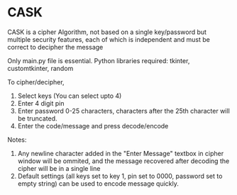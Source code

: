 # CASK
CASK is a cipher Algorithm, not based on a single key/password but multiple security features, each of which is independent and must be correct to decipher the message

Only main.py file is essential.
Python libraries required: tkinter, customtkinter, random

To cipher/decipher,
1. Select keys (You can select upto 4)
2. Enter 4 digit pin
3. Enter password 0-25 characters, characters after the 25th character will be truncated.
4. Enter the code/message and press decode/encode

Notes:
1. Any newline character added in the "Enter Message" textbox in cipher window will be ommited, and the message recovered after decoding the cipher will be in a single line
2. Default settings (all keys set to key 1, pin set to 0000, password set to empty string) can be used to encode message quickly.
